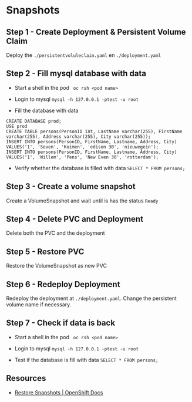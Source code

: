 # Snapshots

## Step 1 - Create Deployment & Persistent Volume Claim

Deploy the `./persistentvoluleclaim.yaml` en `./deployment.yaml`

## Step 2 - Fill mysql database with data

* Start a shell in the pod
` oc rsh <pod name>`

* Login to mysql
`mysql -h 127.0.0.1 -ptest -u root`

* Fill the database with data
```
CREATE DATABASE prod;
USE prod
CREATE TABLE persons(PersonID int, LastName varchar(255), FirstName varchar(255), Address varchar(255), City varchar(255));
INSERT INTO persons(PersonID, FirstName, Lastname, Address, City) VALUES('1', 'Seven', 'Koimen', 'edison 30', 'nieuwegein');
INSERT INTO persons(PersonID, FirstName, Lastname, Address, City) VALUES('1', 'Willem', 'Pens', 'New Even 30', 'rotterdam');
```

* Verify whether the database is filled with data
` SELECT * FROM persons; `

## Step 3 - Create a volume snapshot

Create a VolumeSnapshot and wait until is has the status `Ready`

## Step 4 - Delete PVC and Deployment

Delete both the PVC and the deployment

## Step 5 -  Restore PVC

Restore the VolumeSnapshot as new PVC

## Step 6 - Redeploy Deployment

Redeploy the deployment at `./deployment.yaml`. Change the persistent volume name if necessary.

## Step 7 - Check if data is back

* Start a shell in the pod
` oc rsh <pod name>`

* Login to mysql
`mysql -h 127.0.0.1 -ptest -u root`

* Test if the database is fill with data
` SELECT * FROM persons; `
## Resources
* [Restore Snapshots | OpenShift Docs](https://docs.openshift.com/container-platform/4.15/storage/container_storage_interface/persistent-storage-csi-snapshots.html#persistent-storage-csi-snapshots-restore_persistent-storage-csi-snapshots)


